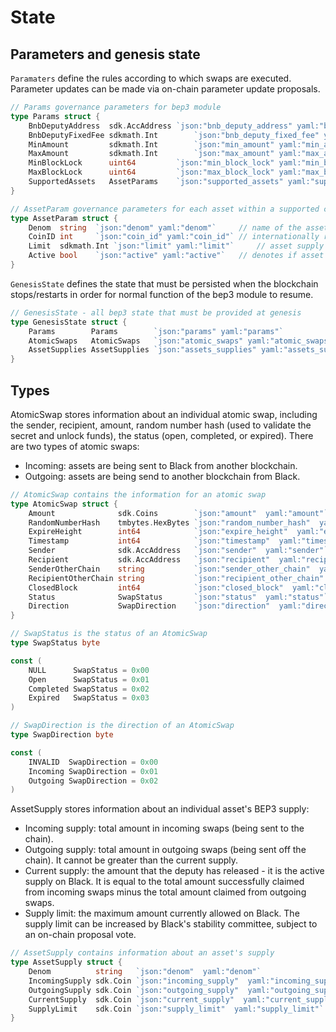 <!--
order: 2
-->

# State

## Parameters and genesis state

`Paramaters` define the rules according to which swaps are executed. Parameter updates can be made via on-chain parameter update proposals.

```go
// Params governance parameters for bep3 module
type Params struct {
	BnbDeputyAddress  sdk.AccAddress `json:"bnb_deputy_address" yaml:"bnb_deputy_address"`     // Bnbchain deputy address
	BnbDeputyFixedFee sdkmath.Int        `json:"bnb_deputy_fixed_fee" yaml:"bnb_deputy_fixed_fee"` // Deputy fixed fee in BNB
	MinAmount         sdkmath.Int        `json:"min_amount" yaml:"min_amount"`                     // Minimum swap amount
	MaxAmount         sdkmath.Int        `json:"max_amount" yaml:"max_amount"`                     // Maximum swap amount
	MinBlockLock      uint64         `json:"min_block_lock" yaml:"min_block_lock"`             // Minimum swap block lock
	MaxBlockLock      uint64         `json:"max_block_lock" yaml:"max_block_lock"`             // Maximum swap block lock
	SupportedAssets   AssetParams    `json:"supported_assets" yaml:"supported_assets"`         // Supported assets
}

// AssetParam governance parameters for each asset within a supported chain
type AssetParam struct {
	Denom  string  `json:"denom" yaml:"denom"`     // name of the asset
	CoinID int     `json:"coin_id" yaml:"coin_id"` // internationally recognized coin ID
	Limit  sdkmath.Int `json:"limit" yaml:"limit"`     // asset supply limit
	Active bool    `json:"active" yaml:"active"`   // denotes if asset is active or paused
}
```

`GenesisState` defines the state that must be persisted when the blockchain stops/restarts in order for normal function of the bep3 module to resume.

```go
// GenesisState - all bep3 state that must be provided at genesis
type GenesisState struct {
	Params        Params        `json:"params" yaml:"params"`
	AtomicSwaps   AtomicSwaps   `json:"atomic_swaps" yaml:"atomic_swaps"`
	AssetSupplies AssetSupplies `json:"assets_supplies" yaml:"assets_supplies"`
}
```

## Types

AtomicSwap stores information about an individual atomic swap, including the sender, recipient, amount, random number hash (used to validate the secret and unlock funds), the status (open, completed, or expired). There are two types of atomic swaps:
- Incoming: assets are being sent to Black from another blockchain.
- Outgoing: assets are being send to another blockchain from Black.

```go
// AtomicSwap contains the information for an atomic swap
type AtomicSwap struct {
	Amount              sdk.Coins        `json:"amount"  yaml:"amount"`
	RandomNumberHash    tmbytes.HexBytes `json:"random_number_hash"  yaml:"random_number_hash"`
	ExpireHeight        int64            `json:"expire_height"  yaml:"expire_height"`
	Timestamp           int64            `json:"timestamp"  yaml:"timestamp"`
	Sender              sdk.AccAddress   `json:"sender"  yaml:"sender"`
	Recipient           sdk.AccAddress   `json:"recipient"  yaml:"recipient"`
	SenderOtherChain    string           `json:"sender_other_chain"  yaml:"sender_other_chain"`
	RecipientOtherChain string           `json:"recipient_other_chain"  yaml:"recipient_other_chain"`
	ClosedBlock         int64            `json:"closed_block"  yaml:"closed_block"`
	Status              SwapStatus       `json:"status"  yaml:"status"`
	Direction           SwapDirection    `json:"direction"  yaml:"direction"`
}

// SwapStatus is the status of an AtomicSwap
type SwapStatus byte

const (
	NULL      SwapStatus = 0x00
	Open      SwapStatus = 0x01
	Completed SwapStatus = 0x02
	Expired   SwapStatus = 0x03
)

// SwapDirection is the direction of an AtomicSwap
type SwapDirection byte

const (
	INVALID  SwapDirection = 0x00
	Incoming SwapDirection = 0x01
	Outgoing SwapDirection = 0x02
)
```

AssetSupply stores information about an individual asset's BEP3 supply:
- Incoming supply: total amount in incoming swaps (being sent to the chain).
- Outgoing supply: total amount in outgoing swaps (being sent off the chain). It cannot be greater than the current supply.
- Current supply: the amount that the deputy has released - it is the active supply on Black. It is equal to the total amount successfully claimed from incoming swaps minus the total amount claimed from outgoing swaps.
- Supply limit: the maximum amount currently allowed on Black. The supply limit can be increased by Black's stability committee, subject to an on-chain proposal vote.

```go
// AssetSupply contains information about an asset's supply
type AssetSupply struct {
	Denom          string   `json:"denom"  yaml:"denom"`
	IncomingSupply sdk.Coin `json:"incoming_supply"  yaml:"incoming_supply"`
	OutgoingSupply sdk.Coin `json:"outgoing_supply"  yaml:"outgoing_supply"`
	CurrentSupply  sdk.Coin `json:"current_supply"  yaml:"current_supply"`
	SupplyLimit    sdk.Coin `json:"supply_limit"  yaml:"supply_limit"`
}
```